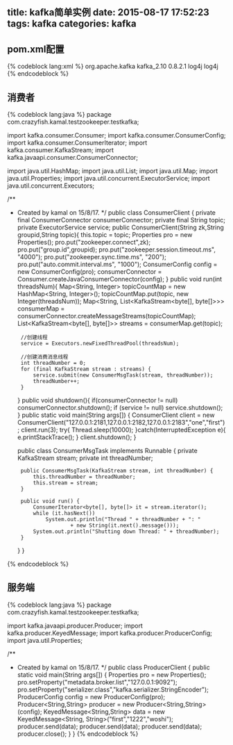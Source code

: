title: kafka简单实例
date: 2015-08-17 17:52:23
tags: kafka 
categories: kafka
---
<h2>pom.xml配置</h2>
{% codeblock lang:xml %}
<dependency>
         <groupId>org.apache.kafka</groupId>
         <artifactId>kafka_2.10</artifactId>
         <version>0.8.2.1</version>
         <exclusions>
             <exclusion>
                 <groupId>log4j</groupId>
                 <artifactId>log4j</artifactId>
             </exclusion>
         </exclusions>
</dependency>
{% endcodeblock %}
<!--more-->
<h2>消费者</h2>
{% codeblock lang:java %}
package com.crazyfish.kamal.testzookeeper.testkafka;

import kafka.consumer.Consumer;
import kafka.consumer.ConsumerConfig;
import kafka.consumer.ConsumerIterator;
import kafka.consumer.KafkaStream;
import kafka.javaapi.consumer.ConsumerConnector;

import java.util.HashMap;
import java.util.List;
import java.util.Map;
import java.util.Properties;
import java.util.concurrent.ExecutorService;
import java.util.concurrent.Executors;

/**
 * Created by kamal on 15/8/17.
 */
public class ConsumerClient {
    private final ConsumerConnector consumerConnector;
    private final String topic;
    private ExecutorService service;
    public ConsumerClient(String zk,String groupid,String topic){
        this.topic = topic;
        Properties pro = new Properties();
        pro.put("zookeeper.connect",zk);
        pro.put("group.id",groupid);
        pro.put("zookeeper.session.timeout.ms", "4000");
        pro.put("zookeeper.sync.time.ms", "200");
        pro.put("auto.commit.interval.ms", "1000");
        ConsumerConfig config = new ConsumerConfig(pro);
        consumerConnector = Consumer.createJavaConsumerConnector(config);
    }
    public void run(int threadsNum){
        Map<String, Integer> topicCountMap = new HashMap<String, Integer>();
        topicCountMap.put(topic, new Integer(threadsNum));
        Map<String, List<KafkaStream<byte[], byte[]>>> consumerMap = consumerConnector.createMessageStreams(topicCountMap);
        List<KafkaStream<byte[], byte[]>> streams = consumerMap.get(topic);

        //创建线程
        service = Executors.newFixedThreadPool(threadsNum);

        //创建消费消息线程
        int threadNumber = 0;
        for (final KafkaStream stream : streams) {
            service.submit(new ConsumerMsgTask(stream, threadNumber));
            threadNumber++;
        }
    }
    public void shutdown(){
        if(consumerConnector != null)
        consumerConnector.shutdown();
        if (service != null)
            service.shutdown();
    }
    public static void main(String args[]) {
        ConsumerClient client = new ConsumerClient("127.0.0.1:2181,127.0.0.1:2182,127.0.0.1:2183","one","first");
        client.run(3);
        try{
            Thread.sleep(10000);
        }catch(InterruptedException e){
            e.printStackTrace();
        }
        client.shutdown();
    }

    public class ConsumerMsgTask implements Runnable {
        private KafkaStream stream;
        private int threadNumber;

        public ConsumerMsgTask(KafkaStream stream, int threadNumber) {
            this.threadNumber = threadNumber;
            this.stream = stream;
        }

        public void run() {
            ConsumerIterator<byte[], byte[]> it = stream.iterator();
            while (it.hasNext())
                System.out.println("Thread " + threadNumber + ": "
                        + new String(it.next().message()));
            System.out.println("Shutting down Thread: " + threadNumber);
        }
    }
}

{% endcodeblock %}

<h2>服务端</h2>
{% codeblock lang:java %}
package com.crazyfish.kamal.testzookeeper.testkafka;

import kafka.javaapi.producer.Producer;
import kafka.producer.KeyedMessage;
import kafka.producer.ProducerConfig;
import java.util.Properties;

/**
 * Created by kamal on 15/8/17.
 */
public class ProducerClient {
    public static void main(String args[]) {
        Properties pro = new Properties();
        pro.setProperty("metadata.broker.list","127.0.0.1:9092");
        pro.setProperty("serializer.class","kafka.serializer.StringEncoder");
        ProducerConfig config = new ProducerConfig(pro);
        Producer<String,String> producer = new Producer<String,String>(config);
        KeyedMessage<String,String> data = new KeyedMessage<String, String>("first","1222","woshi");
        producer.send(data);
        producer.send(data);
        producer.send(data);
        producer.close();
    }
}
{% endcodeblock %}
